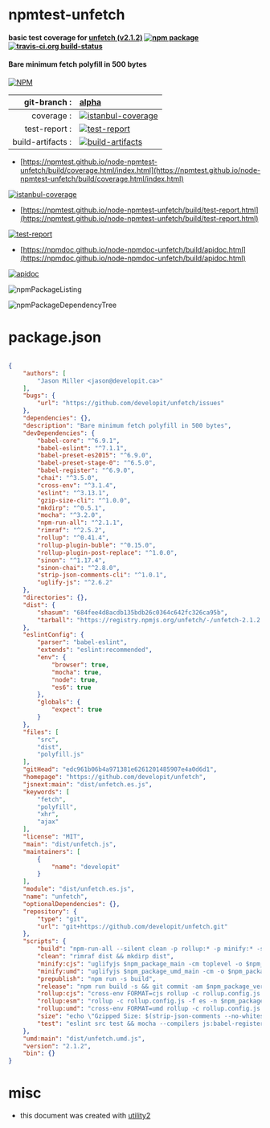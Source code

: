 # npmtest-unfetch

#### basic test coverage for  [unfetch (v2.1.2)](https://github.com/developit/unfetch)  [![npm package](https://img.shields.io/npm/v/npmtest-unfetch.svg?style=flat-square)](https://www.npmjs.org/package/npmtest-unfetch) [![travis-ci.org build-status](https://api.travis-ci.org/npmtest/node-npmtest-unfetch.svg)](https://travis-ci.org/npmtest/node-npmtest-unfetch)

#### Bare minimum fetch polyfill in 500 bytes

[![NPM](https://nodei.co/npm/unfetch.png?downloads=true&downloadRank=true&stars=true)](https://www.npmjs.com/package/unfetch)

| git-branch : | [alpha](https://github.com/npmtest/node-npmtest-unfetch/tree/alpha)|
|--:|:--|
| coverage : | [![istanbul-coverage](https://npmtest.github.io/node-npmtest-unfetch/build/coverage.badge.svg)](https://npmtest.github.io/node-npmtest-unfetch/build/coverage.html/index.html)|
| test-report : | [![test-report](https://npmtest.github.io/node-npmtest-unfetch/build/test-report.badge.svg)](https://npmtest.github.io/node-npmtest-unfetch/build/test-report.html)|
| build-artifacts : | [![build-artifacts](https://npmtest.github.io/node-npmtest-unfetch/glyphicons_144_folder_open.png)](https://github.com/npmtest/node-npmtest-unfetch/tree/gh-pages/build)|

- [https://npmtest.github.io/node-npmtest-unfetch/build/coverage.html/index.html](https://npmtest.github.io/node-npmtest-unfetch/build/coverage.html/index.html)

[![istanbul-coverage](https://npmtest.github.io/node-npmtest-unfetch/build/screenCapture.buildCi.browser.%252Ftmp%252Fbuild%252Fcoverage.lib.html.png)](https://npmtest.github.io/node-npmtest-unfetch/build/coverage.html/index.html)

- [https://npmtest.github.io/node-npmtest-unfetch/build/test-report.html](https://npmtest.github.io/node-npmtest-unfetch/build/test-report.html)

[![test-report](https://npmtest.github.io/node-npmtest-unfetch/build/screenCapture.buildCi.browser.%252Ftmp%252Fbuild%252Ftest-report.html.png)](https://npmtest.github.io/node-npmtest-unfetch/build/test-report.html)

- [https://npmdoc.github.io/node-npmdoc-unfetch/build/apidoc.html](https://npmdoc.github.io/node-npmdoc-unfetch/build/apidoc.html)

[![apidoc](https://npmdoc.github.io/node-npmdoc-unfetch/build/screenCapture.buildCi.browser.%252Ftmp%252Fbuild%252Fapidoc.html.png)](https://npmdoc.github.io/node-npmdoc-unfetch/build/apidoc.html)

![npmPackageListing](https://npmtest.github.io/node-npmtest-unfetch/build/screenCapture.npmPackageListing.svg)

![npmPackageDependencyTree](https://npmtest.github.io/node-npmtest-unfetch/build/screenCapture.npmPackageDependencyTree.svg)



# package.json

```json

{
    "authors": [
        "Jason Miller <jason@developit.ca>"
    ],
    "bugs": {
        "url": "https://github.com/developit/unfetch/issues"
    },
    "dependencies": {},
    "description": "Bare minimum fetch polyfill in 500 bytes",
    "devDependencies": {
        "babel-core": "^6.9.1",
        "babel-eslint": "^7.1.1",
        "babel-preset-es2015": "^6.9.0",
        "babel-preset-stage-0": "^6.5.0",
        "babel-register": "^6.9.0",
        "chai": "^3.5.0",
        "cross-env": "^3.1.4",
        "eslint": "^3.13.1",
        "gzip-size-cli": "^1.0.0",
        "mkdirp": "^0.5.1",
        "mocha": "^3.2.0",
        "npm-run-all": "^2.1.1",
        "rimraf": "^2.5.2",
        "rollup": "^0.41.4",
        "rollup-plugin-buble": "^0.15.0",
        "rollup-plugin-post-replace": "^1.0.0",
        "sinon": "^1.17.4",
        "sinon-chai": "^2.8.0",
        "strip-json-comments-cli": "^1.0.1",
        "uglify-js": "^2.6.2"
    },
    "directories": {},
    "dist": {
        "shasum": "684fee4d8acdb135bdb26c0364c642fc326ca95b",
        "tarball": "https://registry.npmjs.org/unfetch/-/unfetch-2.1.2.tgz"
    },
    "eslintConfig": {
        "parser": "babel-eslint",
        "extends": "eslint:recommended",
        "env": {
            "browser": true,
            "mocha": true,
            "node": true,
            "es6": true
        },
        "globals": {
            "expect": true
        }
    },
    "files": [
        "src",
        "dist",
        "polyfill.js"
    ],
    "gitHead": "edc961b06b4a971381e6261201485907e4a0d6d1",
    "homepage": "https://github.com/developit/unfetch",
    "jsnext:main": "dist/unfetch.es.js",
    "keywords": [
        "fetch",
        "polyfill",
        "xhr",
        "ajax"
    ],
    "license": "MIT",
    "main": "dist/unfetch.js",
    "maintainers": [
        {
            "name": "developit"
        }
    ],
    "module": "dist/unfetch.es.js",
    "name": "unfetch",
    "optionalDependencies": {},
    "repository": {
        "type": "git",
        "url": "git+https://github.com/developit/unfetch.git"
    },
    "scripts": {
        "build": "npm-run-all --silent clean -p rollup:* -p minify:* -s size",
        "clean": "rimraf dist && mkdirp dist",
        "minify:cjs": "uglifyjs $npm_package_main -cm toplevel -o $npm_package_main -p relative --in-source-map ${npm_package_main}.map --source-map ${npm_package_main}.map",
        "minify:umd": "uglifyjs $npm_package_umd_main -cm -o $npm_package_umd_main -p relative --in-source-map ${npm_package_umd_main}.map --source-map ${npm_package_umd_main}.map",
        "prepublish": "npm run -s build",
        "release": "npm run build -s && git commit -am $npm_package_version && git tag $npm_package_version && git push && git push --tags && npm publish",
        "rollup:cjs": "cross-env FORMAT=cjs rollup -c rollup.config.js -f cjs -n $npm_package_name -o $npm_package_main",
        "rollup:esm": "rollup -c rollup.config.js -f es -n $npm_package_name -o $npm_package_module",
        "rollup:umd": "cross-env FORMAT=umd rollup -c rollup.config.js -f umd -n $npm_package_name -o $npm_package_umd_main",
        "size": "echo \"Gzipped Size: $(strip-json-comments --no-whitespace $npm_package_main | gzip-size)\"",
        "test": "eslint src test && mocha --compilers js:babel-register test/**/*.js"
    },
    "umd:main": "dist/unfetch.umd.js",
    "version": "2.1.2",
    "bin": {}
}
```



# misc
- this document was created with [utility2](https://github.com/kaizhu256/node-utility2)
